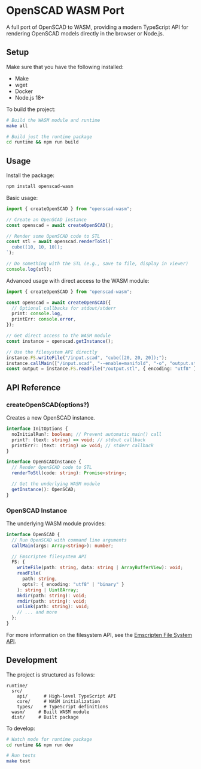 # OpenSCAD WASM Port

A full port of OpenSCAD to WASM, providing a modern TypeScript API for rendering OpenSCAD models directly in the browser or Node.js.

## Setup

Make sure that you have the following installed:

- Make
- wget
- Docker
- Node.js 18+

To build the project:

```bash
# Build the WASM module and runtime
make all

# Build just the runtime package
cd runtime && npm run build
```

## Usage

Install the package:

```bash
npm install openscad-wasm
```

Basic usage:

```typescript
import { createOpenSCAD } from "openscad-wasm";

// Create an OpenSCAD instance
const openscad = await createOpenSCAD();

// Render some OpenSCAD code to STL
const stl = await openscad.renderToStl(`
  cube([10, 10, 10]);
`);

// Do something with the STL (e.g., save to file, display in viewer)
console.log(stl);
```

Advanced usage with direct access to the WASM module:

```typescript
import { createOpenSCAD } from "openscad-wasm";

const openscad = await createOpenSCAD({
  // Optional callbacks for stdout/stderr
  print: console.log,
  printErr: console.error,
});

// Get direct access to the WASM module
const instance = openscad.getInstance();

// Use the filesystem API directly
instance.FS.writeFile("/input.scad", "cube([20, 20, 20]);");
instance.callMain(["/input.scad", "--enable=manifold", "-o", "output.stl"]);
const output = instance.FS.readFile("/output.stl", { encoding: "utf8" });
```

## API Reference

### createOpenSCAD(options?)

Creates a new OpenSCAD instance.

```typescript
interface InitOptions {
  noInitialRun?: boolean; // Prevent automatic main() call
  print?: (text: string) => void; // stdout callback
  printErr?: (text: string) => void; // stderr callback
}

interface OpenSCADInstance {
  // Render OpenSCAD code to STL
  renderToStl(code: string): Promise<string>;

  // Get the underlying WASM module
  getInstance(): OpenSCAD;
}
```

### OpenSCAD Instance

The underlying WASM module provides:

```typescript
interface OpenSCAD {
  // Run OpenSCAD with command line arguments
  callMain(args: Array<string>): number;

  // Emscripten filesystem API
  FS: {
    writeFile(path: string, data: string | ArrayBufferView): void;
    readFile(
      path: string,
      opts?: { encoding: "utf8" | "binary" }
    ): string | Uint8Array;
    mkdir(path: string): void;
    rmdir(path: string): void;
    unlink(path: string): void;
    // ... and more
  };
}
```

For more information on the filesystem API, see the [Emscripten File System API](https://emscripten.org/docs/api_reference/Filesystem-API.html).

## Development

The project is structured as follows:

```
runtime/
  src/
    api/      # High-level TypeScript API
    core/     # WASM initialization
    types/    # TypeScript definitions
  wasm/     # Built WASM module
  dist/     # Built package
```

To develop:

```bash
# Watch mode for runtime package
cd runtime && npm run dev

# Run tests
make test
```
